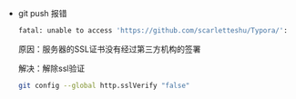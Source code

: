 - git push 报错

  ```bash
  fatal: unable to access 'https://github.com/scarletteshu/Typora/': OpenSSL SSL_read: Connection was reset, errno 10054
  ```

  原因：服务器的SSL证书没有经过第三方机构的签署

  解决：解除ssl验证

  ```bash
  git config --global http.sslVerify "false"
  ```

  